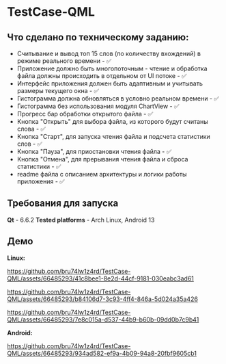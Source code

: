 # TestCase-QML

## Что сделано по техническому заданию:
- Считывание и вывод топ 15 слов (по количеству вхождений) в режиме реального времени - ✅
- Приложение должно быть многопоточным - чтение и обработка файла должны происходить в отдельном от UI потоке - ✅
- Интерфейс приложения должен быть адаптивным и учитывать размеры текущего окна - ✅
- Гистограмма должна обновляться в условно реальном времени - ✅
- Гистограмма без использования модуля ChartView - ✅
- Прогресс бар обработки открытого файла - ✅
- Кнопка "Открыть" для выбора файла, из которого будут считаны слова - ✅
- Кнопка "Старт", для запуска чтения файла и подсчета статистики слов - ✅
- Кнопка "Пауза", для приостановки чтения файла - ✅
- Кнопка "Отмена", для прерывания чтения файла и сброса статистики - ✅
- readme файла с описанием архитектуры и логики работы приложения - ✅

## Требования для запуска
**Qt** - 6.6.2
**Tested platforms** - Arch Linux, Android 13

## Демо

**Linux:**

https://github.com/bru74lw1z4rd/TestCase-QML/assets/66485293/41c8bee1-8e2d-44cf-9181-030eabc3ad61

https://github.com/bru74lw1z4rd/TestCase-QML/assets/66485293/b84106d7-3c93-4ff4-846a-5d024a35a426

https://github.com/bru74lw1z4rd/TestCase-QML/assets/66485293/7e8c015a-d537-44b9-b60b-09dd0b7c9b41

**Android:**

https://github.com/bru74lw1z4rd/TestCase-QML/assets/66485293/934ad582-ef9a-4b09-94a8-20fbf9605cb1

